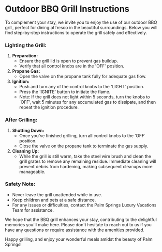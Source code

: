# Outdoor BBQ Grill Instructions

To complement your stay, we invite you to enjoy the use of our outdoor BBQ grill, perfect for dining al fresco in the beautiful surroundings. Below you will find step-by-step instructions to operate the grill safely and effectively.

### Lighting the Grill:

1. **Preparation:**
   - Ensure the grill lid is open to prevent gas buildup.
   - Verify that all control knobs are in the 'OFF' position.
2. **Propane Gas:**
   - Open the valve on the propane tank fully for adequate gas flow.
3. **Ignition:**
   - Push and turn any of the control knobs to the 'LIGHT' position.
   - Press the 'IGNITE' button to initiate the flame.
   - Note: If the grill does not light within 5 seconds, turn the knobs to 'OFF', wait 5 minutes for any accumulated gas to dissipate, and then repeat the ignition procedure.

### After Grilling:

1. **Shutting Down:**
   - Once you've finished grilling, turn all control knobs to the 'OFF' position.
   - Close the valve on the propane tank to terminate the gas supply.
2. **Cleaning Up:**
   - While the grill is still warm, take the steel wire brush and clean the grill grates to remove any remaining residue. Immediate cleaning will prevent debris from hardening, making subsequent cleanups more manageable.

### Safety Note:

- Never leave the grill unattended while in use.
- Keep children and pets at a safe distance.
- For any issues or difficulties, contact the Palm Springs Luxury Vacations Team for assistance.

We hope that the BBQ grill enhances your stay, contributing to the delightful memories you'll make here. Please don't hesitate to reach out to us if you have any questions or require assistance with the amenities provided.

Happy grilling, and enjoy your wonderful meals amidst the beauty of Palm Springs!